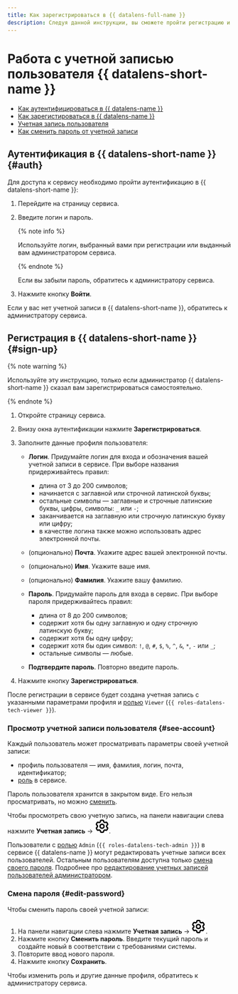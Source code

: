 ```yaml
---
title: Как зарегистрироваться в {{ datalens-full-name }}
description: Следуя данной инструкции, вы сможете пройти регистрацию и аутентифицироваться в {{ datalens-full-name }}.
---
```


# Работа с учетной записью пользователя {{ datalens-short-name }}

* [Как аутентифицироваться в {{ datalens-name }}](#auth)
* [Как зарегистироваться в {{ datalens-name }}](#sign-up)
* [Учетная запись пользователя](#see-account)
* [Как сменить пароль от учетной записи](#edit-password)

## Аутентификация в {{ datalens-short-name }} {#auth}

Для доступа к сервису необходимо пройти аутентификацию в {{ datalens-short-name }}:

1. Перейдите на страницу сервиса.
1. Введите логин и пароль.

   {% note info %}

   Используйте логин, выбранный вами при регистрации или выданный вам администратором сервиса.
   
   {% endnote %}

   Если вы забыли пароль, обратитесь к администратору сервиса.

1. Нажмите кнопку **Войти**.

Если у вас нет учетной записи в {{ datalens-short-name }}, обратитесь к администратору сервиса.

## Регистрация в {{ datalens-short-name }} {#sign-up}

{% note warning %}

Используйте эту инструкцию, только если администратор {{ datalens-short-name }} сказал вам зарегистрироваться самостоятельно.

{% endnote %}

1. Откройте страницу сервиса.
1. Внизу окна аутентификации нажмите **Зарегистрироваться**.
1. Заполните данные профиля пользователя:

   * **Логин**. Придумайте логин для входа и обозначения вашей учетной записи в сервисе. При выборе названия придерживайтесь правил:

     * длина от 3 до 200 символов;
     * начинается с заглавной или строчной латинской буквы;
     * остальные символы — заглавные и строчные латинские буквы, цифры, символы: `_` или `-`;
     * заканчивается на заглавную или строчную латинскую букву или цифру;
     * в качестве логина также можно использовать адрес электронной почты.
   
   * (опционально) **Почта**. Укажите адрес вашей электронной почты.
   * (опционально) **Имя**. Укажите ваше имя.
   * (опционально) **Фамилия**. Укажите вашу фамилию.
   * **Пароль**. Придумайте пароль для входа в сервис. При выборе пароля придерживайтесь правил:

     * длина от 8 до 200 символов;
     * содержит хотя бы одну заглавную и одну строчную латинскую букву;
     * содержит хотя бы одну цифру;
     * содержит хотя бы один символ: `!`, `@`, `#`, `$`, `%`, `^`, `&`, `*`, `-` или `_`;
     * остальные символы — любые.

   * **Подтвердите пароль**. Повторно введите пароль.

1. Нажмите кнопку **Зарегистрироваться**.

После регистрации в сервисе будет создана учетная запись с указанными параметрами профиля и [ролью](./roles.md#datalens-viewer) `Viewer` (`{{ roles-datalens-tech-viewer }}`).

### Просмотр учетной записи пользователя {#see-account}

Каждый пользователь может просматривать параметры своей учетной записи:

* профиль пользователя — имя, фамилия, логин, почта, идентификатор;
* [роль](./roles.md#service-roles) в сервисе.

Пароль пользователя хранится в закрытом виде. Его нельзя просматривать, но можно [сменить](#edit-password).

Чтобы просмотреть свою учетную запись, на панели навигации слева нажмите **Учетная запись** → ![image](../../_assets/console-icons/gear.svg).

Пользователи с [ролью](./roles.md#datalens-admin) `Admin` (`{{ roles-datalens-tech-admin }}`) в сервисе {{ datalens-name }} могут редактировать учетные записи всех пользователей. Остальным пользователям доступна только [смена своего пароля](#edit-password). Подробнее про [редактирование учетных записей пользователей администратором](./manage-users.md#edit-user).

### Смена пароля {#edit-password}

Чтобы сменить пароль своей учетной записи:

1. На панели навигации слева нажмите **Учетная запись** → ![image](../../_assets/console-icons/gear.svg).
1. Нажмите кнопку **Сменить пароль**. Введите текущий пароль и создайте новый в соответствии с требованиями системы.
1. Повторите ввод нового пароля.
1. Нажмите кнопку **Сохранить**.

Чтобы изменить роль и другие данные профиля, обратитесь к администратору сервиса.
